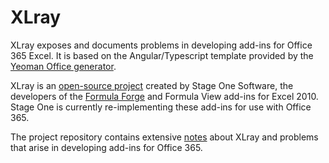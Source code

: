 # XLray

XLray exposes and documents problems in developing add-ins for Office 365 Excel.  It is based on the Angular/Typescript template provided by the [Yeoman Office generator](https://github.com/OfficeDev/generator-office).

XLray is an [open-source project](https://github.com/sjgarland/XLray) created by Stage One Software, the developers of the [Formula Forge](http://formulaforge.com) and Formula View add-ins for Excel 2010.  Stage One is currently re-implementing these add-ins for use with Office 365.

The project repository contains extensive [notes](Notes/Contents/Overview.md) about XLray and problems that arise in developing add-ins for Office 365.
